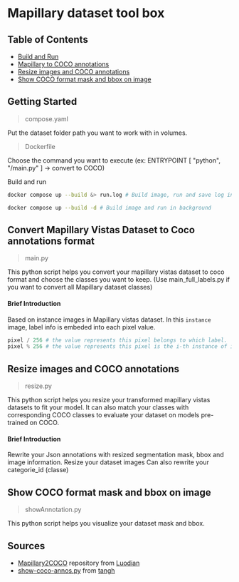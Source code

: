 # Mapillary dataset tool box


## Table of Contents

* [Build and Run](#Build-and-Run)
* [Mapillary to COCO annotations](#Convert-Mapillary-Vistas-Dataset-to-Coco-annotations-format)
* [Resize images and COCO annotations](#Resize-images-and-COCO-annotations)
* [Show COCO format mask and bbox on image](#Show-COCO-format-mask-and-bbox-on-image)



## Getting Started

>compose.yaml

Put the dataset folder path you want to work with in volumes.

>Dockerfile

Choose the command you want to execute (ex: ENTRYPOINT [ "python", "/main.py" ] -> convert to COCO)

Build and run
```zsh
docker compose up --build &> run.log # Build image, run and save log into a log file
```
```zsh
docker compose up --build -d # Build image and run in background
```


## Convert Mapillary Vistas Dataset to Coco annotations format

>main.py

This python script helps you convert your mapillary vistas dataset to coco format and choose the classes you want to keep. (Use main_full_labels.py if you want to convert all Mapillary dataset classes)

#### Brief Introduction

Based on instance images in Mapillary vistas dataset.
In this `instance` image, label info is embeded into each pixel value.

```python
pixel / 256 # the value represents this pixel belongs to which label.
pixel % 256 # the value represents this pixel is the i-th instance of its label.
```


## Resize images and COCO annotations

>resize.py

This python script helps you resize your transformed mapillary vistas datasets to fit your model.
It can also match your classes with corresponding COCO classes to evaluate your dataset on models pre-trained on COCO.

#### Brief Introduction

Rewrite your Json annotations with resized segmentation mask, bbox and image information.
Resize your dataset images
Can also rewrite your categorie_id (classe)



## Show COCO format mask and bbox on image

>showAnnotation.py

This python script helps you visualize your dataset mask and bbox.

## Sources

* [Mapillary2COCO](https://github.com/Luodian/Mapillary2COCO) repository from [Luodian](https://github.com/Luodian)
* [show-coco-annos.py](https://gist.github.com/tangh/0d398813dd3e64a72d830149c0363742) from [tangh](https://gist.github.com/tangh)

